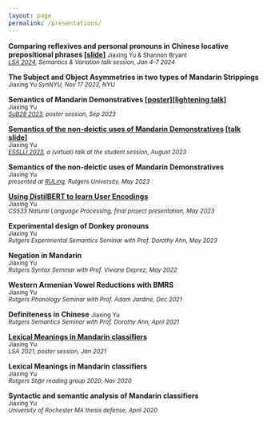 ```yaml
---
layout: page
permalink: /presentations/
---
```

**Comparing reflexives and personal pronouns in Chinese locative prepositional phrases <a href="https://docs.google.com/presentation/d/1QKHrgprmxobCRhCVB5oK8ciKV11cGusO/edit?usp=sharing&ouid=113790555473084855261&rtpof=true&sd=true">[slide]</a>**
<small>Jiaxing Yu & Shannon Bryant</small>  
<small>*<a href="https://virtual.oxfordabstracts.com/#/event/public/4438/information">LSA 2024</a>, Semantics & Variation talk session, Jan 4-7 2024*</small>

**The Subject and Object Asymmetries in two types of Mandarin Strippings**
<small>Jiaxing Yu </small>
<small>*SynNYU, Nov 17 2023, NYU*</small>

**Semantics of Mandarin Demonstratives <a href="https://drive.google.com/file/d/1gylYnk4zSuFLyo_KVW0qy53YwSNzRIN0/view?usp=sharing">[poster]</a><a href="https://drive.google.com/file/d/1vLB1APRV9jgUsMUYx3raulSnHxn9Rs3F/view?usp=sharing">[lightening talk]</a>**  
<small>Jiaxing Yu</small>  
<small>*<a href="https://www.ruhr-uni-bochum.de/sub28/index.html.en">SuB28 2023</a>, poster session, Sep 2023*</small> 


**<a href="https://scholar.google.com/citations?view_op=view_citation&hl=en&user=FMaESuYAAAAJ&citation_for_view=FMaESuYAAAAJ:9yKSN-GCB0IC">Semantics of the non-deictic uses of Mandarin Demonstratives</a> <a href="https://drive.google.com/file/d/1jKfQzebaJMXUv7m3vL8Qx-fpBOPE93ei/view?usp=sharing">[talk slide]</a>**  
<small>Jiaxing Yu</small>  
<small>*<a href="https://2023.esslli.eu/">ESSLLI 2023</a>, a (virtual) talk at the student session, August 2023*</small>

**Semantics of the non-deictic uses of Mandarin Demonstratives**  
<small>Jiaxing Yu</small>  
<small>*presented at <a href="https://sites.rutgers.edu/lgsa/news-events/ruling/">RULing</a>, Rutgers University, May 2023*</small> 

**<a href="https://drive.google.com/file/d/1XdNHb1ECq18osT16Lkpiy0VlfBvNd_qI/view?usp=sharing">Using DistilBERT to learn User Encodings</a>**  
<small>Jiaxing Yu</small>  
<small>*CS533 Natural Language Processing, final project presentation, May 2023*</small>  

**Experimental design of Donkey pronouns**  
<small>Jiaxing Yu</small>  
<small>*Rutgers Experimental Semantics Seminar with Prof. Dorothy Ahn, May 2023*</small> 

**Negation in Mandarin**  
<small>Jiaxing Yu</small>  
<small>*Rutgers Syntax Seminar with Prof. Viviane Deprez, May 2022*</small> 


**Western Armenian Vowel Reductions with BMRS**  
<small>Jiaxing Yu</small>  
<small>*Rutgers Phonology Seminar with Prof. Adam Jardine, Dec 2021*</small>  

**Definiteness in Chinese**
<small>Jiaxing Yu</small>  
<small>*Rutgers Semantics Seminar with Prof. Dorothy Ahn, April 2021*</small> 

**<a href="https://www.linguisticsociety.org/abstract/lexical-meaning-mandarin-classifiers">Lexical Meanings in Mandarin classifiers</a>**  
<small>Jiaxing Yu</small>  
<small>*LSA 2021, poster session, Jan 2021*</small>  

**Lexical Meanings in Mandarin classifiers**  
<small>Jiaxing Yu</small>  
<small>*Rutgers St@r reading group 2020, Nov 2020*</small>  

**Syntactic and semantic analysis of Mandarin classifiers**  
<small>Jiaxing Yu</small>  
<small>*University of Rochester MA thesis defense, April 2020*</small>  
 


